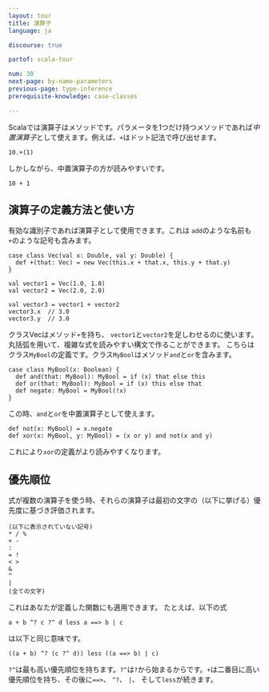 ```yaml
---
layout: tour
title: 演算子
language: ja

discourse: true

partof: scala-tour

num: 30
next-page: by-name-parameters
previous-page: type-inference
prerequisite-knowledge: case-classes

---
```

Scalaでは演算子はメソッドです。パラメータを1つだけ持つメソッドであれば*中置演算子*として使えます。例えば、`+`はドット記法で呼び出せます。

```
10.+(1)
```

しかしながら、中置演算子の方が読みやすいです。

```
10 + 1
```

## 演算子の定義方法と使い方

有効な識別子であれば演算子として使用できます。これは `add`のような名前も`+`のような記号も含みます。
```tut
case class Vec(val x: Double, val y: Double) {
  def +(that: Vec) = new Vec(this.x + that.x, this.y + that.y)
}

val vector1 = Vec(1.0, 1.0)
val vector2 = Vec(2.0, 2.0)

val vector3 = vector1 + vector2
vector3.x  // 3.0
vector3.y  // 3.0
```
クラスVecはメソッド`+`を持ち、 `vector1`と`vector2`を足しわせるのに使います。丸括弧を用いて、複雑な式を読みやすい構文で作ることができます。
こちらはクラス`MyBool`の定義です。クラス`MyBool`はメソッド`and`と`or`を含みます。

```tut
case class MyBool(x: Boolean) {
  def and(that: MyBool): MyBool = if (x) that else this
  def or(that: MyBool): MyBool = if (x) this else that
  def negate: MyBool = MyBool(!x)
}
```

この時、`and`と`or`を中置演算子として使えます。

```tut
def not(x: MyBool) = x.negate
def xor(x: MyBool, y: MyBool) = (x or y) and not(x and y)
```

これにより`xor`の定義がより読みやすくなります。

## 優先順位

式が複数の演算子を使う時、それらの演算子は最初の文字の（以下に挙げる）優先度に基づき評価されます。
```
(以下に表示されていない記号)
* / %
+ -
:
= !
< >
&
^
|
(全ての文字)
```
これはあなたが定義した関数にも適用できます。
たとえば、以下の式
```
a + b ^? c ?^ d less a ==> b | c
```
は以下と同じ意味です。
```
((a + b) ^? (c ?^ d)) less ((a ==> b) | c)
```
`?^`は最も高い優先順位を持ちます。`?^`は`?`から始まるからです。`+`は二番目に高い優先順位を持ち、その後に`==>`、 `^?`、 `|`、 そして`less`が続きます。
